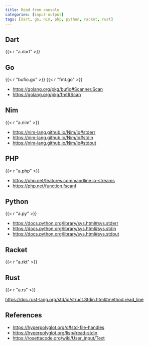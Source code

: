```yaml
---
title: Read from console
categories: [input-output]
tags: [dart, go, nim, php, python, racket, rust]
---
```


## Dart

{{< r "a.dart" >}}

## Go

{{< r "bufio.go" >}}
{{< r "fmt.go" >}}

- <https://golang.org/pkg/bufio#Scanner.Scan>
- <https://golang.org/pkg/fmt#Scan>

## Nim

{{< r "a.nim" >}}

- <https://nim-lang.github.io/Nim/io#stderr>
- <https://nim-lang.github.io/Nim/io#stdin>
- <https://nim-lang.github.io/Nim/io#stdout>

## PHP

{{< r "a.php" >}}

- <https://php.net/features.commandline.io-streams>
- <https://php.net/function.fscanf>

## Python

{{< r "a.py" >}}

- <https://docs.python.org/library/sys.html#sys.stderr>
- <https://docs.python.org/library/sys.html#sys.stdin>
- <https://docs.python.org/library/sys.html#sys.stdout>

## Racket

{{< r "a.rkt" >}}

## Rust

{{< r "a.rs" >}}

<https://doc.rust-lang.org/std/io/struct.Stdin.html#method.read_line>

## References

- <https://hyperpolyglot.org/c#std-file-handles>
- <https://hyperpolyglot.org/lisp#read-stdin>
- <https://rosettacode.org/wiki/User_input/Text>
